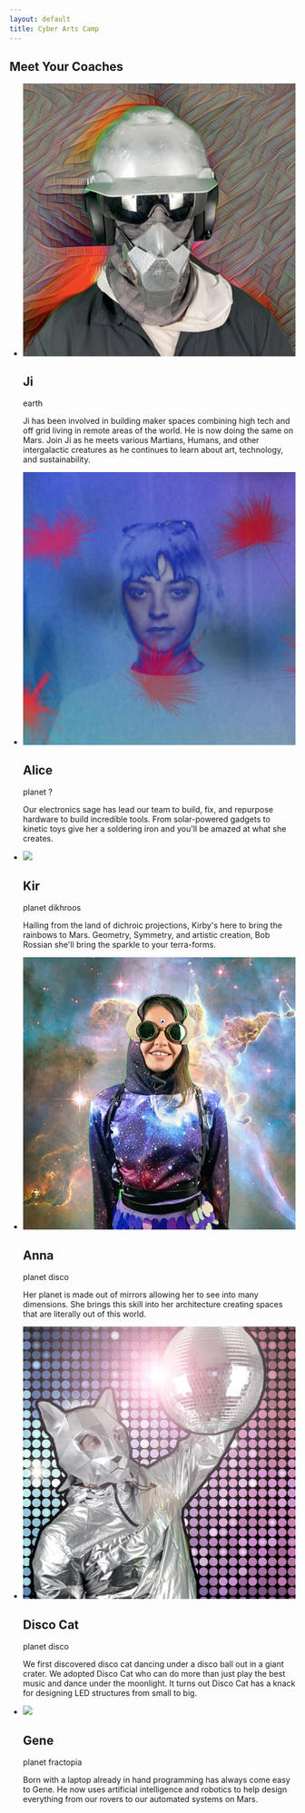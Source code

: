 ```yaml
---
layout: default
title: Cyber Arts Camp
---
```


<article id="Martians">
        <h1>Meet Your Coaches</h1>
        <ul>
                <li>
                        <img src="/img/coach-ji.jpg">
                        <div class="text">
                                <h2>Ji</h2>
                                <span>earth</span>
                                <p>Ji has been involved in building maker spaces combining high tech and off grid living in remote areas of the world. He is now doing the same on Mars. Join Ji as he meets various Martians, Humans, and other intergalactic creatures as he continues to learn about art, technology, and sustainability.</p>
                        </div>
                </li>
                <li>
                        <img src="/img/coach-alice.jpg">
                        <div class="text">
                                <h2>Alice</h2>
                                <span>planet ?</span>
                                <p>Our electronics sage has lead our team to build, fix, and repurpose hardware to build incredible tools. From solar-powered gadgets to kinetic toys give her a soldering iron and you'll be amazed at what she creates.</p>
                        </div>
                </li>
                <li>
                        <img src="/img/coach-dikhroo.jpg">
                        <div class="text">
                                <h2>Kir</h2>
                                <span>planet dikhroos</span>
                                <p>Hailing from the land of dichroic projections, Kirby's here to bring the rainbows to Mars. Geometry, Symmetry, and artistic creation, Bob Rossian she'll bring the sparkle to your terra-forms.</p>
                        </div>
                </li>
                <li>
                        <img src="/img/coach-cos.jpg">
                        <div class="text">
                                <h2>Anna</h2>
                                <span>planet disco</span>
                                <p>Her planet is made out of mirrors allowing her to see into many dimensions. She brings this skill into her architecture creating spaces that are literally out of this world.</p>
                        </div>
                </li>
                <li>
                        <img src="/img/coach-disco_cat.jpg">
                        <div class="text">
                                <h2>Disco Cat</h2>
                                <span>planet disco</span>
                                <p>We first discovered disco cat dancing under a disco ball out in a giant crater. We adopted Disco Cat who can do more than just play the best music and dance under the moonlight. It turns out Disco Cat has a knack for designing LED structures from small to big.</p>
                        </div>
                </li>
                <li>
                        <img src="/img/coach-gene.png">
                        <div class="text">
                                <h2>Gene</h2>
                                <span>planet fractopia</span>
                                <p>Born with a laptop already in hand programming has always come easy to Gene. He now uses artificial intelligence and robotics to help design everything from our rovers to our automated systems on Mars.</p>
                        </div>
                </li>
        </ul>
</article>
<footer>
</footer>